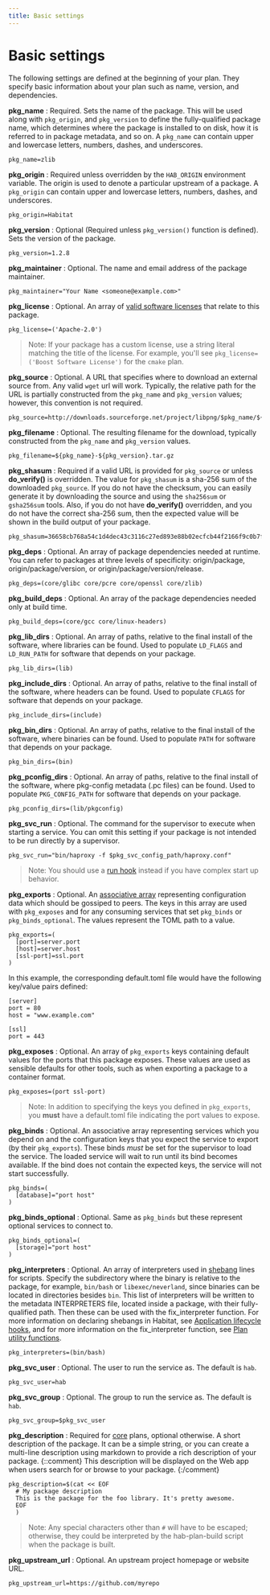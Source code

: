 ```yaml
---
title: Basic settings
---
```


# Basic settings
The following settings are defined at the beginning of your plan. They specify basic information about your plan such as name, version, and dependencies.

**pkg_name**
: Required. Sets the name of the package. This will be used along with `pkg_origin`, and `pkg_version` to define the fully-qualified package name, which determines where the package is installed to on disk, how it is referred to in package metadata, and so on. A `pkg_name` can contain upper and lowercase letters, numbers, dashes, and underscores.

~~~
pkg_name=zlib
~~~

**pkg_origin**
: Required unless overridden by the `HAB_ORIGIN` environment variable. The origin is used to denote a particular upstream of a package. A `pkg_origin` can contain upper and lowercase letters, numbers, dashes, and underscores.

~~~
pkg_origin=Habitat
~~~

**pkg_version**
: Optional (Required unless `pkg_version()` function is defined). Sets the version of the package.

~~~
pkg_version=1.2.8
~~~

**pkg_maintainer**
: Optional. The name and email address of the package maintainer.

~~~
pkg_maintainer="Your Name <someone@example.com>"
~~~

**pkg_license**
: Optional. An array of [valid software licenses](https://spdx.org/licenses/) that relate to this package.

~~~
pkg_license=('Apache-2.0')
~~~

> Note: If your package has a custom license, use a string literal matching the title of the license. For example, you'll see `pkg_license=('Boost Software License')` for the `cmake` plan.

**pkg_source**
: Optional. A URL that specifies where to download an external source from. Any valid `wget` url will work. Typically, the relative path for the URL is partially constructed from the `pkg_name` and `pkg_version` values; however, this convention is not required.

~~~
pkg_source=http://downloads.sourceforge.net/project/libpng/$pkg_name/${pkg_version}/${pkg_name}-${pkg_version}.tar.gz
~~~

**pkg_filename**
: Optional. The resulting filename for the download, typically constructed from the `pkg_name` and `pkg_version` values.

~~~
pkg_filename=${pkg_name}-${pkg_version}.tar.gz
~~~

**pkg_shasum**
: Required if a valid URL is provided for `pkg_source` or unless **do_verify()** is overridden. The value for `pkg_shasum` is a sha-256 sum of the downloaded `pkg_source`. If you do not have the checksum, you can easily generate it by downloading the source and using the `sha256sum` or `gsha256sum` tools. Also, if you do not have **do_verify()** overridden, and you do not have the correct sha-256 sum, then the expected value will be shown in the build output of your package.

~~~
pkg_shasum=36658cb768a54c1d4dec43c3116c27ed893e88b02ecfcb44f2166f9c0b7f2a0d
~~~

**pkg_deps**
: Optional. An array of package dependencies needed at runtime. You can refer to packages at three levels of specificity: origin/package, origin/package/version, or origin/package/version/release.

~~~
pkg_deps=(core/glibc core/pcre core/openssl core/zlib)
~~~

**pkg\_build\_deps**
: Optional. An array of the package dependencies needed only at build time.

~~~
pkg_build_deps=(core/gcc core/linux-headers)
~~~

**pkg\_lib\_dirs**
: Optional. An array of paths, relative to the final install of the software,
where libraries can be found. Used to populate `LD_FLAGS` and
`LD_RUN_PATH` for software that depends on your package.

~~~
pkg_lib_dirs=(lib)
~~~

**pkg\_include\_dirs**
: Optional. An array of paths, relative to the final install of the software,
where headers can be found. Used to populate `CFLAGS` for software
that depends on your package.

~~~
pkg_include_dirs=(include)
~~~

**pkg\_bin\_dirs**
: Optional. An array of paths, relative to the final install of the software,
where binaries can be found. Used to populate `PATH` for software
that depends on your package.

~~~
pkg_bin_dirs=(bin)
~~~

**pkg\_pconfig\_dirs**
: Optional. An array of paths, relative to the final install of the
software, where pkg-config metadata (.pc files) can be found. Used to
populate `PKG_CONFIG_PATH` for software that depends on your package.

~~~
pkg_pconfig_dirs=(lib/pkgconfig)
~~~

**pkg\_svc\_run**
: Optional. The command for the supervisor to execute when starting a service. You can omit this setting if your package is not intended to be run directly by a supervisor.

~~~
pkg_svc_run="bin/haproxy -f $pkg_svc_config_path/haproxy.conf"
~~~

> Note: You should use a [run hook](#hooks) instead if you have complex start up behavior.

**pkg_exports**
: Optional. An [associative array](http://www.linuxjournal.com/content/bash-associative-arrays) representing configuration data which should be gossiped to peers. The keys in this array are used with `pkg_exposes` and for any consuming services that set `pkg_binds` or `pkg_binds_optional`. The values represent the TOML path to a value.

~~~
pkg_exports=(
  [port]=server.port
  [host]=server.host
  [ssl-port]=ssl.port
)
~~~

In this example, the corresponding default.toml file would have the following key/value pairs defined:

~~~
[server]
port = 80
host = "www.example.com"

[ssl]
port = 443
~~~

**pkg_exposes**
: Optional. An array of `pkg_exports` keys containing default values for the ports that this package exposes. These values are used as sensible defaults for other tools, such as when exporting a package to a container format. 

~~~
pkg_exposes=(port ssl-port)
~~~

  > Note: In addition to specifying the keys you defined in `pkg_exports`, you **must** have a default.toml file indicating the port values to expose.

**pkg_binds**
: Optional. An associative array representing services which you depend on and the configuration keys that you expect the service to export (by their `pkg_exports`). These binds *must* be set for the supervisor to load the service. The loaded service will wait to run until its bind becomes available. If the bind does not contain the expected keys, the service will not start successfully.

~~~
pkg_binds=(
  [database]="port host"
)
~~~

**pkg\_binds\_optional**
: Optional. Same as `pkg_binds` but these represent optional services to connect to.

~~~
pkg_binds_optional=(
  [storage]="port host"
)
~~~

**pkg_interpreters**
: Optional. An array of interpreters used in [shebang](https://en.wikipedia.org/wiki/Shebang_(Unix)) lines for scripts. Specify the subdirectory where the binary is relative to the package, for example, `bin/bash` or `libexec/neverland`, since binaries can be located in directories besides `bin`. This list of interpreters will be written to the metadata INTERPRETERS file, located inside a package, with their fully-qualified path.  Then these can be used with the fix_interpreter function. For more information on declaring shebangs in Habitat, see [Application lifecycle hooks](#hooks), and for more information on the fix_interpreter function, see [Plan utility functions](#plan-utility-functions).

~~~
pkg_interpreters=(bin/bash)
~~~

**pkg\_svc\_user**
: Optional. The user to run the service as. The default is `hab`.

~~~
pkg_svc_user=hab
~~~

**pkg\_svc\_group**
: Optional. The group to run the service as. The default is `hab`.

~~~
pkg_svc_group=$pkg_svc_user
~~~

**pkg_description**
: Required for [core](https://github.com/habitat-sh/core-plans) plans, optional otherwise. A short description of the package. It can be a simple string, or you can create a multi-line description using markdown to provide a rich description of your package. {::comment} This description will be displayed on the Web app when users search for or browse to your package. {:/comment}

~~~
pkg_description=$(cat << EOF
  # My package description
  This is the package for the foo library. It's pretty awesome.
  EOF
  )
~~~

> Note: Any special characters other than `#` will have to be escaped; otherwise, they could be interpreted by the hab-plan-build script when the package is built.

**pkg\_upstream\_url**
: Optional. An upstream project homepage or website URL.

~~~
pkg_upstream_url=https://github.com/myrepo
~~~